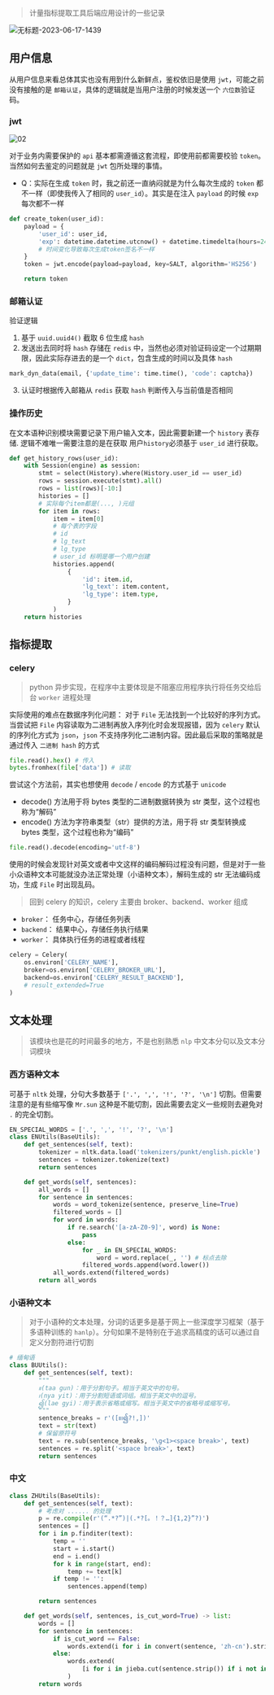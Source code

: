 > 计量指标提取工具后端应用设计的一些记录

![无标题-2023-06-17-1439](/home/jzy/Documents/markdown/indicator-app/indicator-app.assets/01.png)

## 用户信息

从用户信息来看总体其实也没有用到什么新鲜点，鉴权依旧是使用 `jwt`，可能之前没有接触的是 `邮箱认证`，具体的逻辑就是当用户注册的时候发送一个 `六位数`验证码。

### jwt

![02](/home/jzy/Documents/markdown/indicator-app/indicator-app.assets/02.png)

对于业务内需要保护的 `api` 基本都需遵循这套流程，即使用前都需要校验 `token`。当然如何去鉴定的问题就是 `jwt` 包所处理的事情。

- Q：实际在生成 `token` 时，我之前还一直纳闷就是为什么每次生成的 `token` 都不一样（即使我传入了相同的 `user_id`）。其实是在注入 `payload` 的时候 `exp` 每次都不一样

```python
def create_token(user_id):
    payload = {
        'user_id': user_id,
        'exp': datetime.datetime.utcnow() + datetime.timedelta(hours=24), 
        # 时间变化导致每次生成token签名不一样
    }
    token = jwt.encode(payload=payload, key=SALT, algorithm='HS256')

    return token
```



### 邮箱认证

验证逻辑

1. 基于 `uuid.uuid4()` 截取 6 位生成 `hash`
2. 发送出去同时将 `hash` 存储在 `redis` 中，当然也必须对验证码设定一个过期期限，因此实际存进去的是一个 `dict`，包含生成的时间以及具体 `hash`

```python
mark_dyn_data(email, {'update_time': time.time(), 'code': captcha})
```

3. 认证时根据传入邮箱从 `redis` 获取 `hash` 判断传入与当前值是否相同

### 操作历史

在文本语种识别模块需要记录下用户输入文本，因此需要新建一个 `history` 表存储. 逻辑不难唯一需要注意的是在获取 用户`history`必须基于 `user_id`  进行获取。

```python
def get_history_rows(user_id):
    with Session(engine) as session:
        stmt = select(History).where(History.user_id == user_id)
        rows = session.execute(stmt).all()
        rows = list(rows)[-10:]
        histories = []
        # 实际每个item都是(..., )元组
        for item in rows:
            item = item[0]
            # 每个表的字段
            # id
            # lg_text
            # lg_type
            # user_id 标明是哪一个用户创建
            histories.append(
                {
                    'id': item.id,
                    'lg_text': item.content,
                    'lg_type': item.type,
                }
            )
    return histories
```



## 指标提取

### celery

> python 异步实现，在程序中主要体现是不阻塞应用程序执行将任务交给后台 `worker` 进程处理

实际使用的难点在数据序列化问题： 对于 `File` 无法找到一个比较好的序列方式。当尝试把 `File` 内容读取为二进制再放入序列化时会发现报错，因为 `celery` 默认的序列化方式为 `json`，`json` 不支持序列化二进制内容。因此最后采取的策略就是通过传入 `二进制 hash` 的方式

```python
file.read().hex() # 传入
bytes.fromhex(file['data']) # 读取
```

尝试这个方法前，其实也想使用 `decode` / `encode` 的方式基于 `unicode` 

- decode() 方法用于将 bytes 类型的二进制数据转换为 str 类型，这个过程也称为“解码”
- encode() 方法为字符串类型（str）提供的方法，用于将 str 类型转换成 bytes 类型，这个过程也称为“编码”

```python
file.read().decode(encoding='utf-8')
```

使用的时候会发现针对英文或者中文这样的编码解码过程没有问题，但是对于一些小众语种文本可能就没办法正常处理（小语种文本），解码生成的 str 无法编码成功，生成 `File` 时出现乱码。



> 回到 celery 的知识，celery 主要由 broker、backend、worker 组成

- `broker`： 任务中心，存储任务列表
- `backend`： 结果中心，存储任务执行结果
- `worker`： 具体执行任务的进程或者线程

```python
celery = Celery(
    os.environ['CELERY_NAME'],
    broker=os.environ['CELERY_BROKER_URL'],
    backend=os.environ['CELERY_RESULT_BACKEND'],
    # result_extended=True
)
```

## 文本处理

> 该模块也是花的时间最多的地方，不是也别熟悉 `nlp` 中文本分句以及文本分词模块

### 西方语种文本

可基于 `nltk` 处理，分句大多数基于 `['.', ',', '!', '?', '\n']` 切割。但需要注意的是有些缩写像 `Mr.sun` 这种是不能切割，因此需要去定义一些规则去避免对 `.` 的完全切割。

```python
EN_SPECIAL_WORDS = ['.', ',', '!', '?', '\n']
class ENUtils(BaseUtils):
    def get_sentences(self, text):
        tokenizer = nltk.data.load('tokenizers/punkt/english.pickle')
        sentences = tokenizer.tokenize(text)
        return sentences

    def get_words(self, sentences):
        all_words = []
        for sentence in sentences:
            words = word_tokenize(sentence, preserve_line=True)
            filtered_words = []
            for word in words:
                if re.search('[a-zA-Z0-9]', word) is None:
                    pass
                else:
                    for _ in EN_SPECIAL_WORDS:
                        word = word.replace(_, '') # 标点去除
                    filtered_words.append(word.lower())
            all_words.extend(filtered_words)
        return all_words
```

### 小语种文本

> 对于小语种的文本处理，分词的话更多是基于网上一些深度学习框架（基于多语种训练的 `hanlp`）。分句如果不是特别在于追求高精度的话可以通过自定义分割符进行切割

```python
# 缅甸语
class BUUtils():
    def get_sentences(self, text):
        """
        ။(taa gun)：用于分割句子。相当于英文中的句号。
        ၊(nya yit)：用于分割短语或词组。相当于英文中的逗号。
        ၍(lae gyi)：用于表示省略或缩写。相当于英文中的省略号或缩写号。
        """
        sentence_breaks = r'([။၊၍?!,])'
        text = str(text)
        # 保留原符号
        text = re.sub(sentence_breaks, '\g<1><space break>', text)
        sentences = re.split('<space break>', text)
        return sentences
```

### 中文

```python
class ZHUtils(BaseUtils):
    def get_sentences(self, text):
        # 考虑对 ...... 的处理
        p = re.compile(r'(“.*?”)|(.*?[。！？…]{1,2}”?)')
        sentences = []
        for i in p.finditer(text):
            temp = ''
            start = i.start()
            end = i.end()
            for k in range(start, end):
                temp += text[k]
            if temp != '':
                sentences.append(temp)

        return sentences

    def get_words(self, sentences, is_cut_word=True) -> list:
        words = []
        for sentence in sentences:
            if is_cut_word == False:
                words.extend(i for i in convert(sentence, 'zh-cn').strip().split(' '))
            else:
                words.extend(
                    [i for i in jieba.cut(sentence.strip()) if i not in SYMBOLS]
                )
        return words
```

